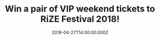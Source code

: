 ---
campaign-uuid: "c-1b772f66-b3bf-4e68-a79d-f2a4184f7210"
type: "Preview"
category: "Tickets"
date: "2018-04-27T14:00:00.000Z"
end-date: "2018-05-11T23:59:00.000Z"
disable-form: false
is_promoted: false
has_entry_page: true
title: "Win a pair of VIP weekend tickets to RiZE Festival 2018!"
competition-description: "<p>Get your festival mood ready because NME is running a\
  \ competition for a lucky winner to attend the brand new RiZE Festival which will\
  \ take place at the iconic Hylands Park in Chelmsford on Friday 17th and Saturday\
  \ 18th August 2018!</p> \r\n<p>If this sounds like the best plan of your summer,\
  \ click on the link for a chance to win!</p>"
hero-header: "Win a pair of VIP weekend tickets to RiZE Festival 2018!"
terms-confirmation: "N/A"
banner-img: "https://assets.expresslyapp.com/asset-b6222144-8707-4737-ac27-9fd9f09ad0c5.jpg"
logo-left-href: "http://rizefestival.co.uk"
logo-left-image: "https://assets.expresslyapp.com/asset-789e6b96-8aa0-4715-aed4-d2218170aa2a.jpg"
logo-left-title: "RiZE"
bg-image-hero: "https://assets.expresslyapp.com/asset-956557a8-7175-4659-bdc2-21c8866c8a08.jpg"
bg-image-first: "https://assets.expresslyapp.com/asset-743ce874-4ba1-4631-9739-6f82e9080a56.jpg"
bg-image-second: "https://assets.expresslyapp.com/asset-aef2ee67-73dc-49c4-9b8f-3f0710f4be68.jpg"
bg-image-third: "https://assets.expresslyapp.com/asset-5119da3a-f6e0-4c37-bc88-d9afcae69977.jpg"
section1-content: "<p>Celebrating its very first year, RiZE Festival brings together\
  \ an exciting mix of the very best music from classic indie, pop, urban, dance and\
  \ new upcoming talent across four stages!</p>\r\n<p>Hylands Park has a history of\
  \ hosting world class events and this new local festival promises to bring an incredible\
  \ weekend of live music plus a huge hub of the best food and drink on the festival\
  \ circuit!</p>"
section2-content: "<p>The prize includes a pair of VIP weekend tickets so the winner\
  \ will have access to the VIP area which is the heart of the festival and the place\
  \ to be!</p> <p>Liam Gallagher & Stereophonics will be headlining and other artists\
  \ announced include Rag N Bone Man, Rita Ora, James Bay, Years & Years, Bastille,\
  \ Miles Kane and many more…</p>"
section3-content: "<p>A mini festival within the festival, access to the festival’\
  s VIP Area includes: Street Food Stalls where you can buy delicious food*, VIP Bar\
  \ selling wines, beers, spirits and cocktails*, Glitter Make-up Station*, Information\
  \ hub and Cloakroom*, Proper Toilets, Chill-out area with garden seating*, Exclusive\
  \ DJ sets (separate line-up confirmed closer to the show), VIP wristband... and\
  \ more!</p> \r\n<p>* Please note these items are at an additional Cost</p>\r\n<p>Wanna\
  \ be there now? Competition closes on Friday 11 May at 23:59 so complete the form\
  \ below for a chance to win a pair of VIP tickets and you could be singing along\
  \ with Liam Gallagher & many more at RiZE Festival next August!</p>"
entry-title: "Win a pair of VIP weekend tickets to RiZE Festival 2018!"
entry-content: "<p>Hurry up! Complete the form below to be in with a chance to rock\
  \ out with RiZE Festival in Hylands Park next August!</p>"
has-winner: false
prize-description: "A pair of VIP weekend tickets to RiZE Festival"
prize-restrictions: "Winners are responsible for any transport costs to/from the event."
special-conditions: "* Please note these items are at an additional Cost:\r\nStreet\
  \ Food Stalls*\r\nVIP Bar*\r\nGlitter Make-up Station *\r\nInformation hub and Cloakroom*\r\
  \n\r\nAny travel expenses are not included."
---